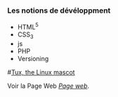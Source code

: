 ### Les notions de dévéloppment
* HTML<sup>5</sup>
* CSS<sub>3<sub>
* js
* PHP
* Versioning

#[Tux, the Linux mascot](./asset/image.jpg)

Voir la Page Web *[Page web](https://lahmartabai.github.io/Portfolio/)*.

